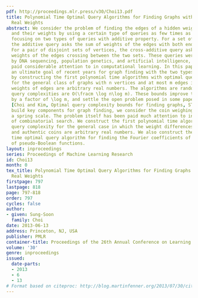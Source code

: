 ```yaml
---
pdf: http://proceedings.mlr.press/v30/Choi13.pdf
title: Polynomial Time Optimal Query Algorithms for Finding Graphs with Arbitrary
  Real Weights
abstract: We consider the problem of finding the edges of a hidden weighted graph
  and their weights by using a certain type of queries as few times as possible, with
  focusing on two types of queries with additive property. For a set of vertices,
  the additive query asks the sum of weights of the edges with both ends in the set.
  For a pair of disjoint sets of vertices, the cross-additive query asks the sum of
  weights of the edges crossing between the two sets. These queries were motivated
  by DNA sequencing, population genetics, and artificial intelligence, and have been
  paid considerable attention to in computational learning. In this paper, we achieve
  an ultimate goal of recent years for graph finding with the two types of queries,
  by constructing the first polynomial time algorithms with optimal query complexity
  for the general class of graphs with n vertices and at most m edges in which the
  weights of edges are arbitrary real numbers. The algorithms are randomized and their
  query complexities are O(\fracm \log n\log m). These bounds improve the best known
  by a factor of \log m, and settle the open problem posed in some papers including
  [Choi and Kim, Optimal query complexity bounds for finding graphs, STOC 2008].  To
  build key components for graph finding, we consider the coin weighing problem with
  a spring scale. The problem itself has been paid much attention to in a long history
  of combinatorial search. We construct the first polynomial time algorithm with optimal
  query complexity for the general case in which the weight differences between counterfeit
  and authentic coins are arbitrary real numbers. We also construct the first polynomial
  time optimal query algorithm for finding the Fourier coefficients of a certain class
  of pseudo-Boolean functions.
layout: inproceedings
series: Proceedings of Machine Learning Research
id: Choi13
month: 0
tex_title: Polynomial Time Optimal Query Algorithms for Finding Graphs with Arbitrary
  Real Weights
firstpage: 797
lastpage: 818
page: 797-818
order: 797
cycles: false
author:
- given: Sung-Soon
  family: Choi
date: 2013-06-13
address: Princeton, NJ, USA
publisher: PMLR
container-title: Proceedings of the 26th Annual Conference on Learning Theory
volume: '30'
genre: inproceedings
issued:
  date-parts:
  - 2013
  - 6
  - 13
# Format based on citeproc: http://blog.martinfenner.org/2013/07/30/citeproc-yaml-for-bibliographies/
---
```

